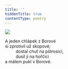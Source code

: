 ```yaml
---
title: ''
hiddenTitle: true
contentType: poetry
---
```


<section>

![](../Images/087.jpg)

A jeden chlápek z Borové  
si zprotivil už skopové;  
         dostal chuť na pštrosici,  
         dusil ji na hořčici  
a málem pukl v Borové.

</section>
